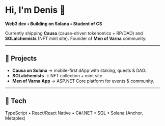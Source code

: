 # Hi, I'm Denis 👋  

**Web3 dev • Building on Solana • Student of CS**  

Currently shipping **Causa** (cause-driven tokenomics + RP/DAO) and **SOLalchemists** (NFT mint site). Founder of **Men of Varna** community.  

---

## 🚀 Projects  
- **Causa on Solana** → mobile-first dApp with staking, quests & DAO.  
- **SOLalchemists** → NFT collection + mint site.  
- **Men of Varna App** → ASP.NET Core platform for events & community.  

---

## 🧰 Tech  
TypeScript • React/React Native • C#/.NET • SQL • Solana (Anchor, Metaplex)  
